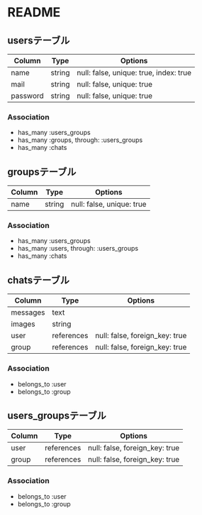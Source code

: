 # README


## usersテーブル
|Column|Type|Options|
|------|----|-------|
|name|string|null: false, unique: true, index: true|
|mail|string|null: false, unique: true|
|password|string|null: false, unique: true|

### Association
- has_many :users_groups
- has_many :groups, through: :users_groups
- has_many :chats

## groupsテーブル
|Column|Type|Options|
|------|----|-------|
|name|string|null: false, unique: true|

### Association
- has_many :users_groups
- has_many :users, through: :users_groups
- has_many :chats

## chatsテーブル
|Column|Type|Options|
|------|----|-------|
|messages|text||
|images|string||
|user|references|null: false, foreign_key: true|
|group|references|null: false, foreign_key: true|

### Association
- belongs_to :user
- belongs_to :group

## users_groupsテーブル
|Column|Type|Options|
|------|----|-------|
|user|references|null: false, foreign_key: true|
|group|references|null: false, foreign_key: true|

### Association
- belongs_to :user
- belongs_to :group
